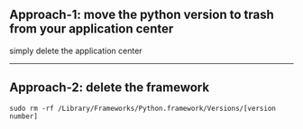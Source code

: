 ## Approach-1: move the python version to trash from your application center

simply delete the application center

---

## Approach-2: delete the framework

`sudo rm -rf /Library/Frameworks/Python.framework/Versions/[version number]`

